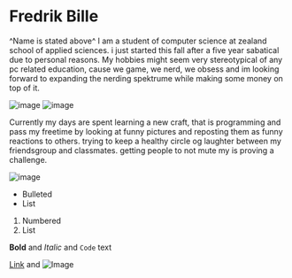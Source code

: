 # Fredrik Bille
^Name is stated above^
I am a student of computer science at zealand school of applied sciences. i just started this fall after a five year sabatical due to personal reasons. My hobbies might seem very stereotypical of any pc related education, cause we game, we nerd, we obsess and im looking forward to expanding the nerding spektrume while making some money on top of it.

![image](https://media.discordapp.net/attachments/751336524452331520/753220728278482954/IMG_20200121_173613.jpg?width=200&height=200) ![image](https://media.discordapp.net/attachments/751336524452331520/753220727527964712/Screenshot_20200510-115232.jpg?width=200&height=200) 











Currently my days are spent learning a new craft, that is programming and pass my freetime by looking at funny pictures and reposting them as funny reactions to others. trying to keep a healthy circle og laughter between my friendsgroup and classmates. getting people to not mute my is proving a challenge.

![image](https://media.discordapp.net/attachments/751336524452331520/753220727527964712/Screenshot_20200510-115232.jpg?width=250&height=250) 


- Bulleted
- List

1. Numbered
2. List

**Bold** and _Italic_ and `Code` text

[Link](url) and ![Image](src)
